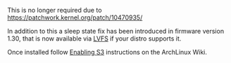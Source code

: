 This is no longer required due to https://patchwork.kernel.org/patch/10470935/

In addition to this a sleep state fix has been introduced in firmware version 1.30, that is now available via [LVFS](https://fwupd.org/) if your distro supports it.

Once installed follow [Enabling S3](https://wiki.archlinux.org/index.php/Lenovo_ThinkPad_X1_Carbon_(Gen_6)#Enabling_S3) instructions on the ArchLinux Wiki.
